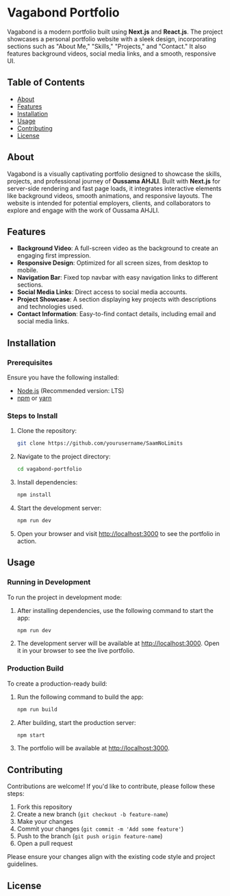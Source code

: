 # Vagabond Portfolio

Vagabond is a modern portfolio built using **Next.js** and **React.js**. The project showcases a personal portfolio website with a sleek design, incorporating sections such as "About Me," "Skills," "Projects," and "Contact." It also features background videos, social media links, and a smooth, responsive UI.

## Table of Contents

- [About](#about)
- [Features](#features)
- [Installation](#installation)
- [Usage](#usage)
- [Contributing](#contributing)
- [License](#license)

## About

Vagabond is a visually captivating portfolio designed to showcase the skills, projects, and professional journey of **Oussama AHJLI**. Built with **Next.js** for server-side rendering and fast page loads, it integrates interactive elements like background videos, smooth animations, and responsive layouts. The website is intended for potential employers, clients, and collaborators to explore and engage with the work of Oussama AHJLI.

## Features

- **Background Video**: A full-screen video as the background to create an engaging first impression.
- **Responsive Design**: Optimized for all screen sizes, from desktop to mobile.
- **Navigation Bar**: Fixed top navbar with easy navigation links to different sections.
- **Social Media Links**: Direct access to social media accounts.
- **Project Showcase**: A section displaying key projects with descriptions and technologies used.
- **Contact Information**: Easy-to-find contact details, including email and social media links.

## Installation

### Prerequisites

Ensure you have the following installed:

- [Node.js](https://nodejs.org/) (Recommended version: LTS)
- [npm](https://www.npmjs.com/get-npm) or [yarn](https://yarnpkg.com/)

### Steps to Install

1. Clone the repository:
    ```bash
    git clone https://github.com/yourusername/SaamNoLimits
    ```

2. Navigate to the project directory:
    ```bash
    cd vagabond-portfolio
    ```

3. Install dependencies:
    ```bash
    npm install
    ```

4. Start the development server:
    ```bash
    npm run dev
    ```

5. Open your browser and visit [http://localhost:3000](http://localhost:3000) to see the portfolio in action.

## Usage

### Running in Development

To run the project in development mode:

1. After installing dependencies, use the following command to start the app:
    ```bash
    npm run dev
    ```

2. The development server will be available at [http://localhost:3000](http://localhost:3000). Open it in your browser to see the live portfolio.

### Production Build

To create a production-ready build:

1. Run the following command to build the app:
    ```bash
    npm run build
    ```

2. After building, start the production server:
    ```bash
    npm start
    ```

3. The portfolio will be available at [http://localhost:3000](http://localhost:3000).

## Contributing

Contributions are welcome! If you'd like to contribute, please follow these steps:

1. Fork this repository
2. Create a new branch (`git checkout -b feature-name`)
3. Make your changes
4. Commit your changes (`git commit -m 'Add some feature'`)
5. Push to the branch (`git push origin feature-name`)
6. Open a pull request

Please ensure your changes align with the existing code style and project guidelines.

## License
